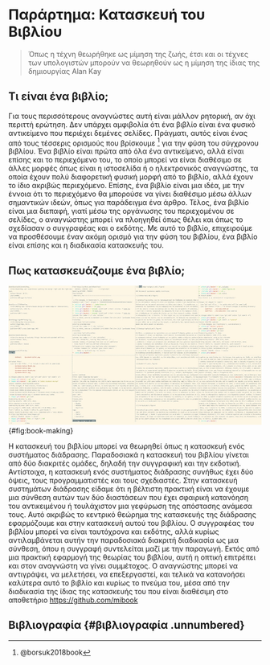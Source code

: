 # Παράρτημα: Κατασκευή του Βιβλίου

> Όπως η τέχνη θεωρήθηκε ως μίμηση της ζωής, έτσι και οι τέχνες των υπολογιστών μπορούν να θεωρηθούν ως η μίμηση της ίδιας της δημιουργίας Alan Kay

## Τι είναι ένα βιβλίο;

Για τους περισσότερους αναγνώστες αυτή είναι μάλλον ρητορική, αν όχι περιττή ερώτηση. Δεν υπάρχει αμφιβολία ότι ένα βιβλίο είναι ένα φυσικό αντικείμενο που περιέχει δεμένες σελίδες. Πράγματι, αυτός είναι ένας από τους τέσσερις ορισμούς που βρίσκουμε [^1] για την φύση του σύγχρονου βιβλίου. Ένα βιβλίο είναι πρώτα από όλα ένα αντικείμενο, αλλά είναι επίσης και το περιεχόμενο του, το οποίο μπορεί να είναι διαθέσιμο σε άλλες μορφές όπως είναι η ιστοσελίδα ή ο ηλεκτρονικός αναγνώστης, τα οποία έχουν πολύ διαφορετική φυσική μορφή από το βιβλίο, αλλά έχουν το ίδιο ακριβώς περιεχόμενο. Επίσης, ένα βιβλίο είναι μια ιδέα, με την έννοια ότι το περιεχόμενο θα μπορούσε να γίνει διαθέσιμο μέσω άλλων σημαντικών ιδεών, όπως για παράδειγμα ένα άρθρο. Τέλος, ένα βιβλίο είναι μια διεπαφή, γιατί μέσω της οργάνωσης του περιεχομένου σε σελίδες, ο αναγνώστης μπορεί να πλοηγηθεί όπως θέλει και όπως το σχεδίασαν ο συγγραφέας και ο εκδότης. Με αυτό το βιβλίο, επιχειρούμε να προσθέσουμε έναν ακόμη ορισμό για την φύση του βιβλίου, ένα βιβλίο είναι επίσης και η διαδικασία κατασκευής του.

[^1]: @borsuk2018book

## Πως κατασκευάζουμε ένα βιβλίο;

![Figure 1: Για την κατασκευή της μορφής του βιβλίου, είτε αυτή είναι ηλεκτρονική, είτε είναι φυσική, μπορεί να χρησιμοποιηθεί ένας εξομοιωτής τερματικού. Η ροή της εργασίας είναι παρόμοια με αυτήν της δεκαετίας του 1970, με την διαφορά ότι σε μια μεγάλη οθόνη μπορεί να γίνει πολυπλεξία πολλών τερματικών, όπου στο καθένα τρέχουν διαφορετικά μικρά προγράμματα και εντολές δημιουργώντας έτσι ένα ολοκληρωμένο και ταυτόχρονα δυναμικό περιβάλλον ανάπτυξης.](images/book-making.jpg){#fig:book-making}

Η κατασκευή του βιβλίου μπορεί να θεωρηθεί όπως η κατασκευή ενός συστήματος διάδρασης. Παραδοσιακά η κατασκευή του βιβλίου γίνεται από δύο διακριτές ομάδες, δηλαδή την συγγραφική και την εκδοτική. Αντίστοιχα, η κατασκευή ενός συστήματος διάδρασης συνήθως έχει δύο όψεις, τους προγραμματιστές και τους σχεδιαστές. Στην κατασκευή συστημάτων διάδρασης είδαμε ότι η βέλτιστη πρακτική είναι να έχουμε μια σύνθεση αυτών των δύο διαστάσεων που έχει σφαιρική κατανόηση του αντικειμένου ή τουλάχιστον μια γεφύρωση της απόστασης ανάμεσα τους. Αυτό ακριβώς το κεντρικό θεώρημα της κατασκευής της διάδρασης εφαρμόζουμε και στην κατασκευή αυτού του βιβλίου. Ο συγγραφέας του βιβλίου μπορεί να είναι ταυτόχρονα και εκδότης, αλλά κυρίως αντιλαμβάνεται αυτήν την παραδοσιακά διακριτή διαδικασία ως μια σύνθεση, όπου η συγγραφή συντελείται μαζί με την παραγωγή. Εκτός από μια πρακτική εφαρμογή της θεωρίας του βιβλίου, αυτή η οπτική επιτρέπει και στον αναγνώστη να γίνει συμμέτοχος. Ο αναγνώστης μπορεί να αντιγράψει, να μελετήσει, να επεξεργαστεί, και τελικά να κατανοήσει καλύτερα αυτό το βιβλίο και κυρίως το πνεύμα του, μέσα από την διαδικασία της ίδιας της κατασκευής του που είναι διαθέσιμη στο αποθετήριο <https://github.com/mibook>

## Βιβλιογραφία {#βιβλιογραφία .unnumbered}
